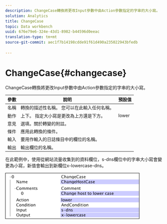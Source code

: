 ```yaml
---
description: ChangeCase轉換將更改Input參數中由Action參數指定的字串的大小寫。
solution: Analytics
title: ChangeCase
topic: Data workbench
uuid: 676e79e6-324e-43d1-8982-b44596d0eeac
translation-type: tm+mt
source-git-commit: aec1f7b14198cdde91f61d490a235022943bfedb

---
```



# ChangeCase{#changecase}

ChangeCase轉換將更改Input參數中由Action參數指定的字串的大小寫。

| 參數 | 說明 | 預設值 |
|---|---|---|
| 名稱 | 轉換的描述性名稱。 您可以在此輸入任何名稱。 |  |
| 動作 | 上下。 指定大小寫是更改為上方還是下方。 | lower |
| 意見 | 選填。關於轉變的附註。 |  |
| 條件 | 應用此轉換的條件。 |  |
| 輸入 | 要用作輸入的日誌條目中的欄位的名稱。 |  |
| 輸出 | 輸出欄位的名稱。 |  |

在此範例中，使用從網站流量收集到的資料欄位，s-dns欄位中的字串大小寫會變更為小寫，新值會輸出到新欄位x-lowercase-dns。

![](assets/cfg_TransformationType_ChangeCase.png)

